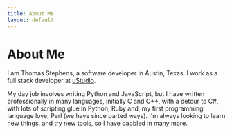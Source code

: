 ```yaml
---
title: About Me
layout: default
---
```

# About Me #

I am Thomas Stephens, a software developer in Austin, Texas. I work as
a full stack developer at [uStudio](http://www.ustudio.com).

My day job involves writing Python and JavaScript, but I have written
professionally in many languages, initially C and C++, with a detour
to C#, with lots of scripting glue in Python, Ruby and, my first
programming language love, Perl (we have since parted ways). I'm
always looking to learn new things, and try new tools, so I have
dabbled in many more.
